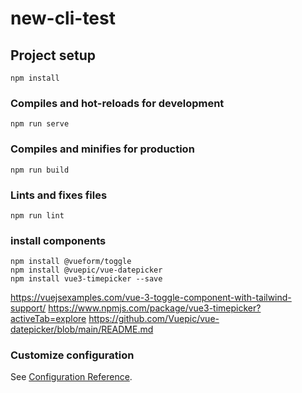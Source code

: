 # new-cli-test

## Project setup
```
npm install
```

### Compiles and hot-reloads for development
```
npm run serve
```

### Compiles and minifies for production
```
npm run build
```

### Lints and fixes files
```
npm run lint
```

### install components
```
npm install @vueform/toggle
npm install @vuepic/vue-datepicker
npm install vue3-timepicker --save
```
https://vuejsexamples.com/vue-3-toggle-component-with-tailwind-support/
https://www.npmjs.com/package/vue3-timepicker?activeTab=explore
https://github.com/Vuepic/vue-datepicker/blob/main/README.md

### Customize configuration
See [Configuration Reference](https://cli.vuejs.org/config/).
